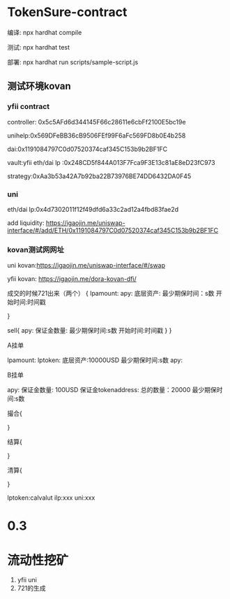 # TokenSure-contract
 
编译: npx hardhat compile     

测试: npx hardhat test

部署: npx hardhat run scripts/sample-script.js         

## 测试环境kovan

### yfii contract

controller: 0x5c5AFd6d344145F66c28611e6cbFf2100E5bc19e

unihelp:0x569DFeBB36cB9506FEf99F6aFc569FD8b0E4b258

dai:0x1191084797C0d07520374caf345C153b9b2BF1FC

vault:yfii eth/dai lp :0x248CD5f844A013F7Fca9F3E13c81aE8eD23fC973

strategy:0xAa3b53a42A7b92ba22B73976BE74DD6432DA0F45

### uni

eth/dai lp:0x4d7302011f12f49dfd6a33c2ad12a4fbd83fae2d

add liquidity: https://igaojin.me/uniswap-interface/#/add/ETH/0x1191084797C0d07520374caf345C153b9b2BF1FC


### kovan测试网网址
uni kovan:https://igaojin.me/uniswap-interface/#/swap

yfii kovan: https://igaojin.me/dora-kovan-dfi/


成交的时候721出来（两个）
{
    lpamount:
    apy:
    底层资产:
    最少期保时间：s数
    开始时间:时间戳

}

sell{
    apy:
    保证金数量:
    最少期保时间:s数
    开始时间:时间戳
    }
}


A挂单

lpamount:
lptoken:
底层资产:10000USD
最少期保时间:s数
apy:


B挂单

apy:
保证金数量: 100USD 
保证金tokenaddress:
总的数量：20000 
最少期保时间:s数

撮合{


}

结算{

}

清算{

}

lptoken:calvalut
ilp:xxx
uni:xxx



# 0.3


# 流动性挖矿


1. yfii uni
2. 721的生成




